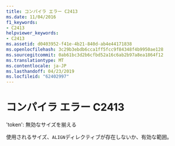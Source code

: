 ```yaml
---
title: コンパイラ エラー C2413
ms.date: 11/04/2016
f1_keywords:
- C2413
helpviewer_keywords:
- C2413
ms.assetid: d0403952-f41e-4b21-840d-ab4e44171838
ms.openlocfilehash: 3c29b3ebdb6cca1ff5fcc9f84348f4b9950ae128
ms.sourcegitcommit: 0ab61bc3d2b6cfbd52a16c6ab2b97a8ea1864f12
ms.translationtype: MT
ms.contentlocale: ja-JP
ms.lasthandoff: 04/23/2019
ms.locfileid: "62402997"
---
```

# <a name="compiler-error-c2413"></a>コンパイラ エラー C2413

'token': 無効なサイズを揃える

使用されるサイズ、`ALIGN`ディレクティブが存在しないか、有効な範囲。
